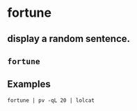 # fortune

display a random sentence.
---

` fortune `
---

## Examples
` fortune | pv -qL 20 | lolcat  `
